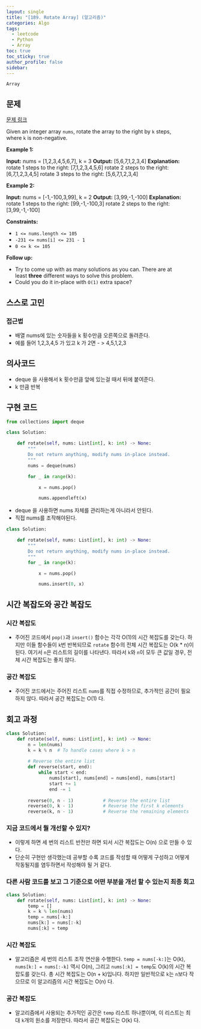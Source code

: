 ```yaml
---
layout: single
title: "[189. Rotate Array] (알고리즘)"
categories: Algo
tags:
  - leetcode
  - Python
  - Array
toc: true
toc_sticky: true
author_profile: false
sidebar:
---
```


`Array`
## 문제

[문제 링크](https://leetcode.com/problems/rotate-array/?envType=study-plan-v2&envId=top-interview-150)

Given an integer array `nums`, rotate the array to the right by `k` steps, where `k` is non-negative.

**Example 1:**

**Input:** nums = [1,2,3,4,5,6,7], k = 3
**Output:** [5,6,7,1,2,3,4]
**Explanation:**
rotate 1 steps to the right: [7,1,2,3,4,5,6]
rotate 2 steps to the right: [6,7,1,2,3,4,5]
rotate 3 steps to the right: [5,6,7,1,2,3,4]

**Example 2:**

**Input:** nums = [-1,-100,3,99], k = 2
**Output:** [3,99,-1,-100]
**Explanation:** 
rotate 1 steps to the right: [99,-1,-100,3]
rotate 2 steps to the right: [3,99,-1,-100]

**Constraints:**

- `1 <= nums.length <= 105`
- `-231 <= nums[i] <= 231 - 1`
- `0 <= k <= 105`

**Follow up:**

- Try to come up with as many solutions as you can. There are at least **three** different ways to solve this problem.
- Could you do it in-place with `O(1)` extra space?
## 스스로 고민

### 접근법

- 배열 nums에 있는 숫자들을 k 횟수만큼 오른쪽으로 돌려준다.
- 예를 들어 1,2,3,4,5 가 있고 k 가 2면 - > 4,5,1,2,3 
## 의사코드

- deque 을 사용해서 k 횟수만큼 앞에 있는걸 때서 뒤에 붙여준다.
- k 만큼 반복


## 구현 코드

```python
from collections import deque

class Solution:

    def rotate(self, nums: List[int], k: int) -> None:
        """
        Do not return anything, modify nums in-place instead.
        """
        nums = deque(nums)

        for _ in range(k):

            x = nums.pop()

            nums.appendleft(x)
```

- deque 을 사용하면 nums 자체를 관리하는게 아니라서 안된다.
- 직접 nums를 조작해야된다.

```python
class Solution:

    def rotate(self, nums: List[int], k: int) -> None:
        """
        Do not return anything, modify nums in-place instead.
        """
        for _ in range(k):

            x = nums.pop()

            nums.insert(0, x)

```
## 시간 복잡도와 공간 복잡도

### 시간 복잡도

- 주어진 코드에서 `pop()`과 `insert()` 함수는 각각 O(1)의 시간 복잡도를 갖는다. 하지만 이들 함수들이 `k`번 반복되므로 `rotate` 함수의 전체 시간 복잡도는 O(k * n)이 된다. 여기서 `n`은 리스트의 길이를 나타낸다. 따라서 `k`와 `n`이 모두 큰 값일 경우, 전체 시간 복잡도는 좋지 않다.

### 공간 복잡도

- 주어진 코드에서는 주어진 리스트 `nums`를 직접 수정하므로, 추가적인 공간이 필요하지 않다. 따라서 공간 복잡도는 O(1) 다.

## 회고 과정

```python
class Solution:
    def rotate(self, nums: List[int], k: int) -> None:
        n = len(nums)
        k = k % n  # To handle cases where k > n
        
        # Reverse the entire list
        def reverse(start, end):
            while start < end:
                nums[start], nums[end] = nums[end], nums[start]
                start += 1
                end -= 1
        
        reverse(0, n - 1)           # Reverse the entire list
        reverse(0, k - 1)           # Reverse the first k elements
        reverse(k, n - 1)           # Reverse the remaining elements

```

### 지금 코드에서 뭘 개선할 수 있지?

- 이렇게 하면 세 번의 리스트 반전만 하면 되서 시간 복잡도는 O(n) 으로 만들 수 있다.
- 단순히 구현만 생각했는데 공부할 수록 코드를 작성할 때 어떻게 구성하고 어떻게 작동될지를 염두하면서 작성해야 될 거 같다.

### 다른 사람 코드를 보고 그 기준으로 어떤 부분을 개선 할 수 있는지 최종 회고

```python
class Solution:
    def rotate(self, nums: List[int], k: int) -> None:
        temp = []
        k = k % len(nums)
        temp = nums[-k:]
        nums[k:] = nums[:-k]
        nums[:k] = temp
```

### 시간 복잡도

- 알고리즘은 세 번의 리스트 조작 연산을 수행한다. `temp = nums[-k:]`는 O(k), `nums[k:] = nums[:-k]` 역시 O(n), 그리고 `nums[:k] = temp`도 O(k)의 시간 복잡도를 갖는다. 총 시간 복잡도는 O(n + k)입니다. 하지만 일반적으로 `k`는 `n`보다 작으므로 이 알고리즘의 시간 복잡도는 O(n) 다.

### 공간 복잡도

- 알고리즘에서 사용되는 추가적인 공간은 `temp` 리스트 하나뿐이며, 이 리스트는 최대 `k`개의 원소를 저장한다. 따라서 공간 복잡도는 O(k) 다.